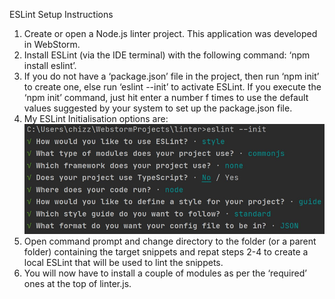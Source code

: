 ESLint Setup Instructions
1.	Create or open a Node.js linter project. This application was developed in WebStorm.
2.	Install ESLint (via the IDE terminal) with the following command: ‘npm install eslint’.
3.	If you do not have a ‘package.json’ file in the project, then run ‘npm init’ to create one, else run ‘eslint --init’ to activate ESLint. If you execute the ‘npm init’ command, just hit enter a number f times to use the default values suggested by your system to set up the package.json file.
4.	My ESLint Initialisation options are:
![img.png](img.png)
5.	Open command prompt and change directory to the folder (or a parent folder) containing the target snippets and repat steps 2-4 to create a local ESLint that will be used to lint the snippets.
6.	You will now have to install a couple of modules as per the ‘required’ ones at the top of linter.js.
